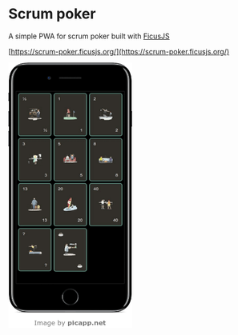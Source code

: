 # Scrum poker

A simple PWA for scrum poker built with [FicusJS](https://www.ficusjs.org)

[https://scrum-poker.ficusjs.org/](https://scrum-poker.ficusjs.org/)

![iPhone](iphone.png)
